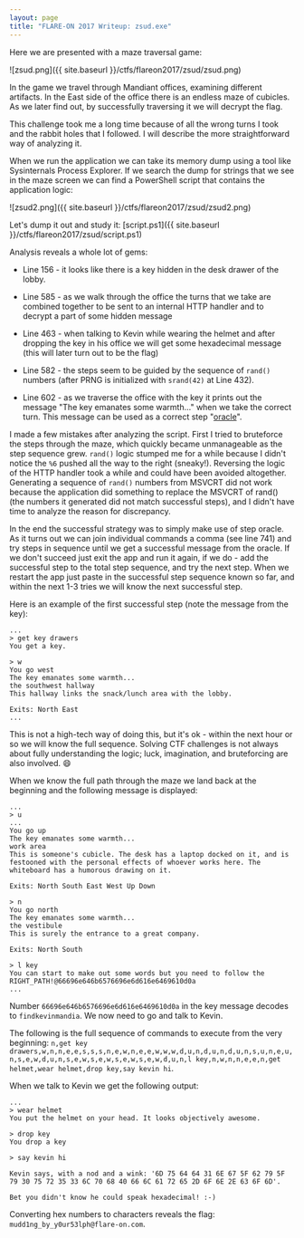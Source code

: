 ```yaml
---
layout: page
title: "FLARE-ON 2017 Writeup: zsud.exe"
---
```


Here we are presented with a maze traversal game:

![zsud.png]({{ site.baseurl }}/ctfs/flareon2017/zsud/zsud.png)

In the game we travel through Mandiant offices, examining different artifacts. In the East side of the office there is an endless maze of cubicles. As we later find out, by successfully traversing it we will decrypt the flag.

This challenge took me a long time because of all the wrong turns I took and the rabbit holes that I followed. I will describe the more straightforward way of analyzing it.

When we run the application we can take its memory dump using a tool like Sysinternals Process Explorer. If we search the dump for strings that we see in the maze screen we can find a PowerShell script that contains the application logic:

![zsud2.png]({{ site.baseurl }}/ctfs/flareon2017/zsud/zsud2.png)

Let's dump it out and study it: [script.ps1]({{ site.baseurl }}/ctfs/flareon2017/zsud/script.ps1)

Analysis reveals a whole lot of gems:

- Line 156 - it looks like there is a key hidden in the desk drawer of the lobby.

- Line 585 - as we walk through the office the turns that we take are combined together to be sent to an internal HTTP handler and to decrypt a part of some hidden message

- Line 463 - when talking to Kevin while wearing the helmet and after dropping the key in his office we will get some hexadecimal message (this will later turn out to be the flag)

- Line 582 - the steps seem to be guided by the sequence of ```rand()``` numbers (after PRNG is initialized with ```srand(42)``` at Line 432). 

- Line 602 - as we traverse the office with the key it prints out the message "The key emanates some warmth..." when we take the correct turn. This message can be used as a correct step "[oracle](https://en.wikipedia.org/wiki/Oracle_machine)".

I made a few mistakes after analyzing the script. First I tried to bruteforce the steps through the maze, which quickly became unmanageable as the step sequence grew. ```rand()``` logic stumped me for a while because I didn't notice the ```%6``` pushed all the way to the right (sneaky!). Reversing the logic of the HTTP handler took a while and could have been avoided altogether. Generating a sequence of ```rand()``` numbers from MSVCRT did not work because the application did something to replace the MSVCRT of rand() (the numbers it generated did not match successful steps), and I didn't have time to analyze the reason for discrepancy.

In the end the successful strategy was to simply make use of step oracle. As it turns out we can join individual commands a comma (see line 741) and try steps in sequence until we get a successful message from the oracle. If we don't succeed just exit the app and run it again, if we do - add the successful step to the total step sequence, and try the next step. When we restart the app just paste in the successful step sequence known so far, and within the next 1-3 tries we will know the next successful step. 

Here is an example of the first successful step (note the message from the key):

```
...
> get key drawers
You get a key.

> w
You go west
The key emanates some warmth...
the southwest hallway
This hallway links the snack/lunch area with the lobby.  

Exits: North East 
...
```

This is not a high-tech way of doing this, but it's ok - within the next hour or so we will know the full sequence. Solving CTF challenges is not always about fully understanding the logic; luck, imagination, and bruteforcing are also involved. :smile:

When we know the full path through the maze we land back at the beginning and the following message is displayed:

```
...
> u
...
You go up
The key emanates some warmth...
work area
This is someone's cubicle. The desk has a laptop docked on it, and is festooned with the personal effects of whoever works here. The whiteboard has a humorous drawing on it.  

Exits: North South East West Up Down 

> n
You go north
The key emanates some warmth...
the vestibule
This is surely the entrance to a great company.  

Exits: North South 

> l key
You can start to make out some words but you need to follow the RIGHT_PATH!@66696e646b6576696e6d616e6469610d0a
...
```

Number ```66696e646b6576696e6d616e6469610d0a``` in the key message decodes to ```findkevinmandia```. We now need to go and talk to Kevin.

The following is the full sequence of commands to execute from the very beginning: ```n,get key drawers,w,n,n,e,e,s,s,s,n,e,w,n,e,e,w,w,w,d,u,n,d,u,n,d,u,n,s,u,n,e,u,n,s,e,w,d,u,n,s,e,w,s,e,w,s,e,w,s,e,w,d,u,n,l key,n,w,n,n,e,e,n,get helmet,wear helmet,drop key,say kevin hi```.

When we talk to Kevin we get the following output:

```
...
> wear helmet
You put the helmet on your head. It looks objectively awesome.

> drop key
You drop a key

> say kevin hi

Kevin says, with a nod and a wink: '6D 75 64 64 31 6E 67 5F 62 79 5F 79 30 75 72 35 33 6C 70 68 40 66 6C 61 72 65 2D 6F 6E 2E 63 6F 6D'.

Bet you didn't know he could speak hexadecimal! :-)
```

Converting hex numbers to characters reveals the flag: ```mudd1ng_by_y0ur53lph@flare-on.com```.